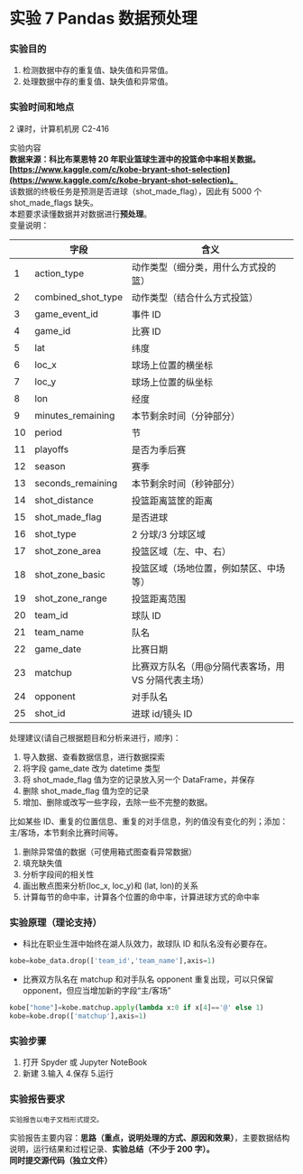 # 实验 7 Pandas 数据预处理

### 实验目的

1. 检测数据中存的重复值、缺失值和异常值。
1. 处理数据中存的重复值、缺失值和异常值。

### 实验时间和地点

2 课时，计算机机房 C2-416

实验内容  
**数据来源：科比布莱恩特 20 年职业篮球生涯中的投篮命中率相关数据。[https://www.kaggle.com/c/kobe-bryant-shot-selection](https://www.kaggle.com/c/kobe-bryant-shot-selection)。**  
该数据的终极任务是预测是否进球（shot_made_flag），因此有 5000 个 shot_made_flags 缺失。  
本题要求读懂数据并对数据进行**预处理**。  
变量说明：

|     | 字段               | 含义                                                |
| --- | ------------------ | --------------------------------------------------- |
| 1   | action_type        | 动作类型（细分类，用什么方式投的篮）                |
| 2   | combined_shot_type | 动作类型（结合什么方式投篮）                        |
| 3   | game_event_id      | 事件 ID                                             |
| 4   | game_id            | 比赛 ID                                             |
| 5   | lat                | 纬度                                                |
| 6   | loc_x              | 球场上位置的横坐标                                  |
| 7   | loc_y              | 球场上位置的纵坐标                                  |
| 8   | lon                | 经度                                                |
| 9   | minutes_remaining  | 本节剩余时间（分钟部分）                            |
| 10  | period             | 节                                                  |
| 11  | playoffs           | 是否为季后赛                                        |
| 12  | season             | 赛季                                                |
| 13  | seconds_remaining  | 本节剩余时间（秒钟部分）                            |
| 14  | shot_distance      | 投篮距离篮筐的距离                                  |
| 15  | shot_made_flag     | 是否进球                                            |
| 16  | shot_type          | 2 分球/3 分球区域                                   |
| 17  | shot_zone_area     | 投篮区域（左、中、右）                              |
| 18  | shot_zone_basic    | 投篮区域（场地位置，例如禁区、中场等）              |
| 19  | shot_zone_range    | 投篮距离范围                                        |
| 20  | team_id            | 球队 ID                                             |
| 21  | team_name          | 队名                                                |
| 22  | game_date          | 比赛日期                                            |
| 23  | matchup            | 比赛双方队名（用@分隔代表客场，用 VS 分隔代表主场） |
| 24  | opponent           | 对手队名                                            |
| 25  | shot_id            | 进球 id/镜头 ID                                     |

处理建议(请自己根据题目和分析来进行，顺序)：

1. 导入数据、查看数据信息，进行数据探索
1. 将字段 game_date 改为 datetime 类型
1. 将 shot_made_flag 值为空的记录放入另一个 DataFrame，并保存
1. 删除 shot_made_flag 值为空的记录
1. 增加、删除或改写一些字段，去除一些不完整的数据。

比如某些 ID、重复的位置信息、重复的对手信息，列的值没有变化的列；添加：主/客场，本节剩余比赛时间等。

1. 删除异常值的数据（可使用箱式图查看异常数据）
1. 填充缺失值
1. 分析字段间的相关性
1. 画出散点图来分析(loc_x, loc_y)和 (lat, lon)的关系
1. 计算每节的命中率，计算各个位置的命中率，计算进球方式的命中率

### 实验原理（理论支持）

- 科比在职业生涯中始终在湖人队效力，故球队 ID 和队名没有必要存在。

```Python
kobe=kobe_data.drop(['team_id','team_name'],axis=1)
```

- 比赛双方队名在 matchup 和对手队名 opponent 重复出现，可以只保留 opponent，但应当增加新的字段“主/客场”

```Python
kobe["home"]=kobe.matchup.apply(lambda x:0 if x[4]=='@' else 1)
kobe=kobe.drop(['matchup'],axis=1)
```

### 实验步骤

1. 打开 Spyder 或 Jupyter NoteBook
2. 新建 3.输入 4.保存 5.运行

### 实验报告要求

    实验报告以电子文档形式提交。

实验报告主要内容：**思路（重点，说明处理的方式、原因和效果）**，主要数据结构说明，运行结果和过程记录、**实验总结（不少于 200 字）。**  
**同时提交源代码（独立文件）**
